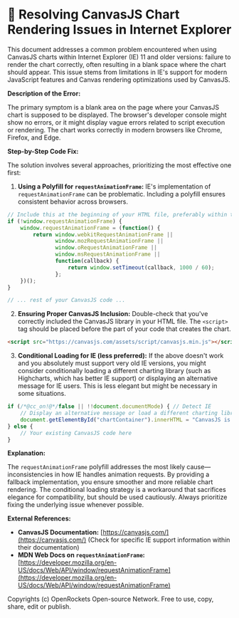 # 🐞 Resolving CanvasJS Chart Rendering Issues in Internet Explorer


This document addresses a common problem encountered when using CanvasJS charts within Internet Explorer (IE) 11 and older versions: failure to render the chart correctly, often resulting in a blank space where the chart should appear.  This issue stems from limitations in IE's support for modern JavaScript features and Canvas rendering optimizations used by CanvasJS.

**Description of the Error:**

The primary symptom is a blank area on the page where your CanvasJS chart is supposed to be displayed.  The browser's developer console might show no errors, or it might display vague errors related to script execution or rendering.  The chart works correctly in modern browsers like Chrome, Firefox, and Edge.

**Step-by-Step Code Fix:**

The solution involves several approaches, prioritizing the most effective one first:

1. **Using a Polyfill for `requestAnimationFrame`:** IE's implementation of `requestAnimationFrame` can be problematic. Including a polyfill ensures consistent behavior across browsers.

```javascript
// Include this at the beginning of your HTML file, preferably within the `<head>` section, or in a separate JS file loaded before your CanvasJS code
if (!window.requestAnimationFrame) {
    window.requestAnimationFrame = (function() {
        return window.webkitRequestAnimationFrame ||
               window.mozRequestAnimationFrame ||
               window.oRequestAnimationFrame ||
               window.msRequestAnimationFrame ||
               function(callback) {
                   return window.setTimeout(callback, 1000 / 60);
               };
    })();
}

// ... rest of your CanvasJS code ...
```

2. **Ensuring Proper CanvasJS Inclusion:** Double-check that you've correctly included the CanvasJS library in your HTML file.  The `<script>` tag should be placed before the part of your code that creates the chart.

```html
<script src="https://canvasjs.com/assets/script/canvasjs.min.js"></script>  <!-- Replace with your actual path -->
```

3. **Conditional Loading for IE (less preferred):** If the above doesn't work and you absolutely must support very old IE versions, you might consider conditionally loading a different charting library (such as Highcharts, which has better IE support) or displaying an alternative message for IE users.  This is less elegant but might be necessary in some situations.

```javascript
if (/*@cc_on!@*/false || !!document.documentMode) { // Detect IE
    // Display an alternative message or load a different charting library
    document.getElementById("chartContainer").innerHTML = "CanvasJS is not fully supported in your browser. Please upgrade.";
} else {
    // Your existing CanvasJS code here
}
```


**Explanation:**

The `requestAnimationFrame` polyfill addresses the most likely cause—inconsistencies in how IE handles animation requests. By providing a fallback implementation, you ensure smoother and more reliable chart rendering.  The conditional loading strategy is a workaround that sacrifices elegance for compatibility, but should be used cautiously.  Always prioritize fixing the underlying issue whenever possible.

**External References:**

* **CanvasJS Documentation:** [https://canvasjs.com/](https://canvasjs.com/) (Check for specific IE support information within their documentation)
* **MDN Web Docs on `requestAnimationFrame`:** [https://developer.mozilla.org/en-US/docs/Web/API/window/requestAnimationFrame](https://developer.mozilla.org/en-US/docs/Web/API/window/requestAnimationFrame)


Copyrights (c) OpenRockets Open-source Network. Free to use, copy, share, edit or publish.

